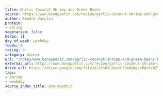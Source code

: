 ```yaml
---
title: Garlic Coconut Shrimp and Green Beans
source: https://www.bonappetit.com/recipe/garlic-coconut-shrimp-and-green-beans
author: Kendra Vaculin
protein:
- shrimp
vegetarian: false
herbs: []
day_of_week: weekday
feeds: 0
rating: 0
category: dinner
url: "/notes/www.bonappetit.com/garlic-coconut-shrimp-and-green-beans.html"
external_url: https://www.bonappetit.com/recipe/garlic-coconut-shrimp-and-green-beans
drive_url: https://drive.google.com/file/d/1PsHJL0ozrL28odyNgzcRAi0zWZTs-J4y/view?usp=drive_link
tags:
- shrimp
- weekday
source_index_title: Bon Appétit
---
```



